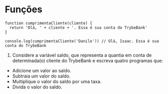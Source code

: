 # Funções

```
function cumprimentaCliente(cliente) {
  return 'Olá, ' + cliente + '. Essa é sua conta do TrybeBank'
}

console.log(cumprimentaCliente('Danilo')) // Olá, Isaac. Essa é sua conta do TrybeBank
```

1. Considere a variável saldo, que representa a quantia em conta de determinada(o) cliente do TrybeBank e escreva quatro programas que:
* Adicione um valor ao saldo.
* Subtraia um valor do saldo.
* Multiplique o valor do saldo por uma taxa.
* Divida o valor do saldo.
